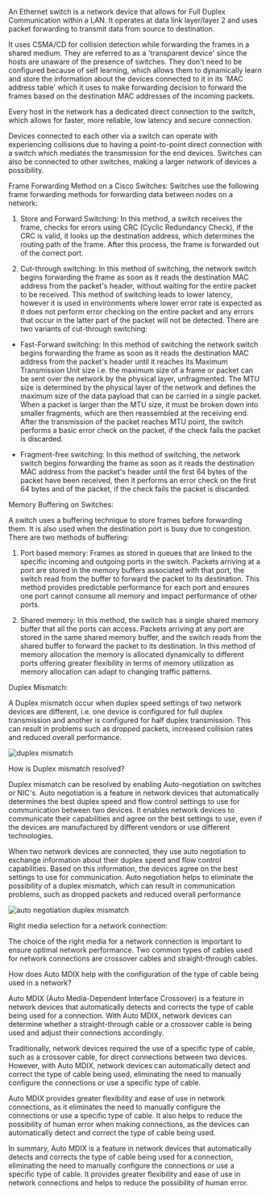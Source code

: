 An Ethernet switch is a network device that allows for Full Duplex Communication within a LAN. It operates at data link layer/layer 2 and uses packet forwarding to transmit data from source to destination.

It uses CSMA/CD for collision detection while forwarding the frames in a shared medium. They are referred to as a 'transparent device' since the hosts are unaware of the presence of switches. They don't need to be configured because of self learning, which allows them to dynamically learn and store the information about the devices connected to it in its 'MAC address table' which it uses to make forwarding decision to forward the frames based on the destination MAC addresses of the incoming packets. 

Every host in the network has a dedicated direct connection to the switch, which allows for faster, more reliable, low latency and secure connection. 

Devices connected to each other via a switch can operate with experiencing collisions due to having a point-to-point direct connection with a switch which mediates the transmission for the end devices. Switches can also be connected to other switches, making a larger network of devices a possibility. 

Frame Forwarding Method on a Cisco Switches:
Switches use the following frame forwarding methods for forwarding data between nodes on a network:

1. Store and Forward Switching: In this method, a switch receives the frame, checks for errors using CRC (Cyclic Redundancy Check), if the CRC is valid, it looks up the destination address, which determines the routing path of the frame. After this process, the frame is forwarded out of the correct port. 

2.  Cut-through switching: In this method of switching, the network switch begins forwarding the frame as soon as it reads the destination MAC address from the packet's header, without waiting for the entire packet to be received. This method of switching leads to lower latency, however it is used in environments where lower error rate is expected as it does not perform error checking on the entire packet and any errors that occur in the latter part of the packet will not be detected. There are two variants of cut-through switching:
- Fast-Forward switching: In this method of switching the network switch begins forwarding the frame as soon as it reads the destination MAC address from the packet's header until it reaches its Maximum Transmission Unit size i.e. the maximum size of a frame or packet can be sent over the network by the physical layer, unfragmented. The MTU size is determined by the physical layer of the network and defines the maximum size of the data payload that can be carried in a single packet.
   When a packet is larger than the MTU size, it must be broken down into smaller fragments, which are then reassembled at the receiving end. After the transmission of the packet reaches MTU point, the switch performs a basic error check on the packet, if the check fails the packet is discarded.

- Fragment-free switching: In this method of switching, the network switch begins forwarding the frame as soon as it reads the destination MAC address from the packet's header until the first 64 bytes of the packet have been received, then it performs an error check on the first 64 bytes and of the packet, if the check fails the packet is discarded.

Memory Buffering on Switches:

A switch uses a buffering technique to store frames before forwarding them. It is also used when the destination port is busy due to congestion.  There are two methods of buffering:

1. Port based memory: Frames as stored in queues that are linked to the specific incoming and outgoing ports in the switch. Packets arriving at a port are stored in the memory buffers associated with that port, the switch read from the buffer to forward the packet to its destination. This method provides predictable performance for each port and ensures one port cannot consume all memory and impact performance of other ports.

2. Shared memory: In this method, the switch has a single shared memory buffer that all the ports can access. Packets arriving at any port are stored in the same shared memory buffer, and the switch reads from the shared buffer to forward the packet to its destination. In this method of memory allocation the memory is allocated dynamically to different ports offering greater flexibility in terms of memory utilization as memory allocation can adapt to changing traffic patterns. 

Duplex Mismatch:

A Duplex mismatch occur when duplex speed settings of two network devices are different, i.e. one device is configured for full duplex transmission and another is configured for half duplex transmission. This can result in problems such as dropped packets, increased collision rates and reduced overall performance.

![duplex mismatch](https://user-images.githubusercontent.com/124640512/218210465-e1621cf9-52d0-402b-bc8a-e154dfdd6b9d.png)


How is Duplex mismatch resolved?

Duplex mismatch can be resolved by enabling Auto-negotiation on switches or NIC's. Auto negotiation is a feature in network devices that automatically determines the best duplex speed and flow control settings to use for communication between two devices. It enables network devices to communicate their capabilities and agree on the best settings to use, even if the devices are manufactured by different vendors or use different technologies.

When two network devices are connected, they use auto negotiation to exchange information about their duplex speed and flow control capabilities. Based on this information, the devices agree on the best settings to use for communication. Auto negotiation helps to eliminate the possibility of a duplex mismatch, which can result in communication problems, such as dropped packets and reduced overall performance


![auto negotiation duplex mismatch](https://user-images.githubusercontent.com/124640512/218210499-e687191e-f456-4b23-a739-c3cdaa51f528.png)


Right media selection for a network connection:

The choice of the right media for a network connection is important to ensure optimal network performance. Two common types of cables used for network connections are crossover cables and straight-through cables.

How does Auto MDIX help with the configuration of the type of cable being used in a network?

Auto MDIX (Auto Media-Dependent Interface Crossover) is a feature in network devices that automatically detects and corrects the type of cable being used for a connection. With Auto MDIX, network devices can determine whether a straight-through cable or a crossover cable is being used and adjust their connections accordingly.

Traditionally, network devices required the use of a specific type of cable, such as a crossover cable, for direct connections between two devices. However, with Auto MDIX, network devices can automatically detect and correct the type of cable being used, eliminating the need to manually configure the connections or use a specific type of cable.

Auto MDIX provides greater flexibility and ease of use in network connections, as it eliminates the need to manually configure the connections or use a specific type of cable. It also helps to reduce the possibility of human error when making connections, as the devices can automatically detect and correct the type of cable being used.

In summary, Auto MDIX is a feature in network devices that automatically detects and corrects the type of cable being used for a connection, eliminating the need to manually configure the connections or use a specific type of cable. It provides greater flexibility and ease of use in network connections and helps to reduce the possibility of human error.

